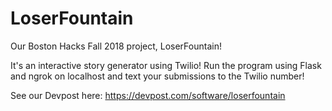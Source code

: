# LoserFountain
Our Boston Hacks Fall 2018 project, LoserFountain!

It's an interactive story generator using Twilio! Run the program using Flask and ngrok on localhost and text your submissions to the Twilio number!

See our Devpost here: https://devpost.com/software/loserfountain
